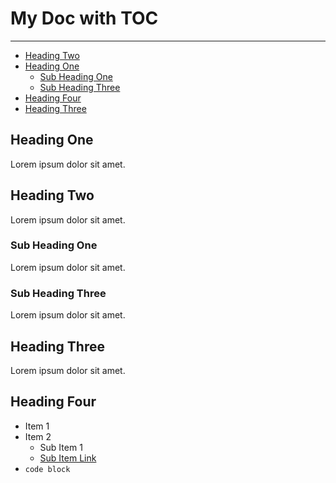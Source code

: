 # My Doc with TOC

***

* [Heading Two](#heading-two)
* [Heading One](#heading-one)
  * [Sub Heading One](#sub-heading-one)
  * [Sub Heading Three](#sub-heading-three)
* [Heading Four](#heading-four)
* [Heading Three](#heading-three)

## Heading One

Lorem ipsum dolor sit amet.

## Heading Two

Lorem ipsum dolor sit amet.

### Sub Heading One

Lorem ipsum dolor sit amet.

### Sub Heading Three

Lorem ipsum dolor sit amet.

## Heading Three

Lorem ipsum dolor sit amet.

## Heading Four

* Item 1
* Item 2
  * Sub Item 1
  * [Sub Item Link](https://www.google.com/)
* `code block`
